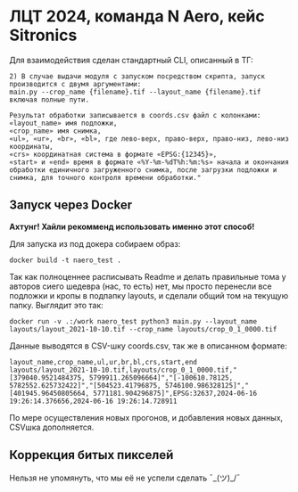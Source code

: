 # ЛЦТ 2024, команда N Aero, кейс Sitronics

Для взаимодействия сделан стандартный CLI, описанный в ТГ:

```
2) В случае выдачи модуля с запуском посредством скрипта, запуск производится с двумя аргументами: 
main.py --crop_name {filename}.tif --layout_name {filename}.tif  включая полные пути. 

Результат обработки записывается в coords.csv файл с колонками: 
«layout_name» имя подложки,
«crop_name» имя снимка,  
«ul», «ur», «br», «bl», где лево-верх, право-верх, право-низ, лево-низ координаты, 
«crs» координатная система в формате «EPSG:{12345}», 
«start» и «end» время в формате «%Y-%m-%dT%h:%m:%s» начала и окончания обработки единичного загруженного снимка, после загрузки подложки и снимка, для точного контроля времени обработки."
```

## Запуск через Docker

**Ахтунг! Хайли рекомменд использовать именно этот способ!**

Для запуска из под докера собираем образ:

```
docker build -t naero_test .
```

Так как полноценнее расписывать Readme и делать правильные тома у авторов сиего шедевра (нас, то есть) нет, мы просто перенесли все подложки и кропы в подпапку layouts, и сделали общий том на текущую папку. Выглядит это так:

```
docker run -v .:/work naero_test python3 main.py --layout_name layouts/layout_2021-10-10.tif --crop_name layouts/crop_0_1_0000.tif
```

Данные выводятся в CSV-шку coords.csv, так же в описанном формате:

```csv
layout_name,crop_name,ul,ur,br,bl,crs,start,end
layouts/layout_2021-10-10.tif,layouts/crop_0_1_0000.tif,"[379040.9521484375, 5799911.265096664]","[-100610.78125, 5782552.625732422]","[504523.41796875, 5746100.986328125]","[401945.96450805664, 5771181.904296875]",EPSG:32637,2024-06-16 19:26:14.376656,2024-06-16 19:26:14.728911
```

По мере осуществления новых прогонов, и добавления новых данных, CSVшка дополняется.

## Коррекция битых пикселей

Нельзя не упомянуть, что мы её не успели сделать ¯\_(ツ)_/¯